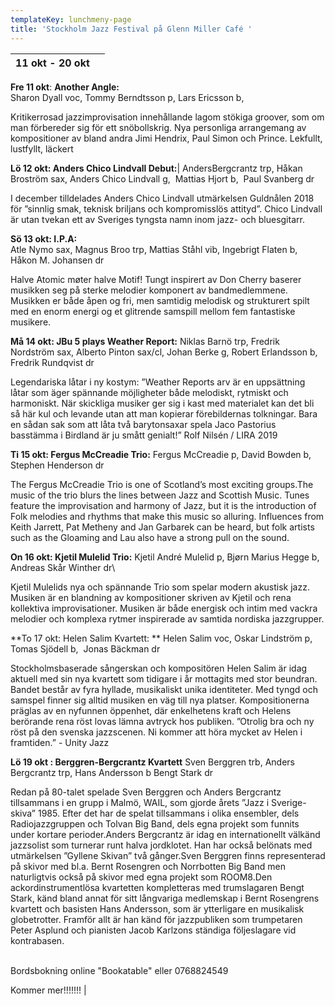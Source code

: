 ```yaml
---
templateKey: lunchmeny-page
title: 'Stockholm Jazz Festival på Glenn Miller Café '
---
```

|     11 okt - 20 okt |     |
| -------------------- | --- |

**Fre 11 okt**: **Another Angle:** \
Sharon Dyall voc, Tommy Berndtsson p, Lars Ericsson b,                                   

Kritikerrosad jazzimprovisation innehållande lagom stökiga groover, som om man förbereder sig för ett snöbollskrig. Nya personliga arrangemang av kompositioner av bland andra Jimi Hendrix, Paul Simon och Prince. Lekfullt, lustfyllt, läckert

**Lö 12 okt:  Anders Chico Lindvall Debut:**|
 AndersBergcrantz trp, Håkan Broström sax, Anders Chico Lindvall g,  Mattias Hjort b, 
Paul Svanberg dr

I december tilldelades Anders Chico Lindvall utmärkelsen Guldnålen 2018 för ”sinnlig smak, teknisk briljans och kompromisslös attityd”.
Chico Lindvall är utan tvekan ett av Sveriges 
tyngsta namn inom jazz- och bluesgitarr.

**Sö 13 okt: I.P.A:**\
Atle Nymo sax, Magnus Broo trp, Mattias Ståhl vib, Ingebrigt Flaten b, 
Håkon M. Johansen dr

Halve Atomic møter halve Motif! Tungt inspirert av Don Cherry baserer musikken seg på sterke melodier komponert av bandmedlemmene. Musikken er både åpen og fri, men samtidig melodisk og strukturert spilt med en enorm energi og et glitrende samspill mellom fem fantastiske musikere.

**Må 14 okt: JBu 5 plays Weather Report:**
Niklas Barnö trp, Fredrik Nordström sax, Alberto Pinton sax/cl, Johan Berke g, Robert Erlandsson b, Fredrik Rundqvist dr

Legendariska låtar i ny kostym: ”Weather Reports arv är en uppsättning låtar som äger spännande möjligheter både melodiskt, rytmiskt och harmoniskt. När skickliga musiker ger sig i kast med materialet kan det bli så här kul och levande utan att man kopierar förebildernas tolkningar. Bara en sådan sak som att låta två barytonsaxar spela Jaco Pastorius basstämma i Birdland är ju smått genialt!”
Rolf Nilsén / LIRA 2019 

**Ti 15 okt: Fergus McCreadie Trio:**
Fergus McCreadie p, David Bowden b, Stephen Henderson dr

The Fergus McCreadie Trio is one of Scotland’s most exciting groups.The music of the trio blurs the lines between Jazz and Scottish Music. Tunes feature the improvisation and harmony of Jazz, but it is the introduction of Folk melodies and rhythms that make this music so alluring. Influences from Keith Jarrett, Pat Metheny and Jan Garbarek can be heard, but folk artists such as the Gloaming and Lau also have a strong pull on the sound. 

**On 16 okt: Kjetil Mulelid Trio:**
Kjetil André Mulelid p, Bjørn Marius Hegge b, Andreas Skår Winther dr\

Kjetil Mulelids nya och spännande Trio som spelar modern akustisk jazz. Musiken är en blandning av kompositioner skriven av Kjetil och rena kollektiva improvisationer. Musiken är både energisk och intim med vackra melodier och komplexa rytmer inspirerade av samtida nordiska jazzgrupper.

**To 17 okt: Helen Salim Kvartett: **
Helen Salim voc, Oskar Lindström p,  Tomas Sjödell b,  Jonas Bäckman dr

Stockholmsbaserade sångerskan och kompositören Helen Salim är idag aktuell med sin nya kvartett som tidigare i år mottagits med stor beundran. Bandet består av fyra hyllade, musikaliskt unika identiteter. Med tyngd och samspel finner sig alltid musiken en väg till nya platser. Kompositionerna präglas av en nyfunnen öppenhet, där enkelhetens kraft och Helens berörande rena röst lovas lämna avtryck hos publiken. ”Otrolig bra och ny röst på den svenska jazzscenen. Ni kommer att höra mycket av Helen i framtiden.” - Unity Jazz 

**Lö 19 okt : Berggren-Bergcrantz Kvartett**
Sven Berggren trb, Anders Bergcrantz trp, Hans Andersson b
Bengt Stark dr

Redan på 80-talet spelade Sven Berggren och Anders Bergcrantz tillsammans i en grupp i Malmö, WAIL, som gjorde årets ”Jazz i Sverige-skiva” 1985. Efter det har de spelat tillsammans i olika ensembler, dels Radiojazzgruppen och Tolvan Big Band, dels egna projekt som funnits under kortare perioder.Anders Bergcrantz är idag en internationellt välkänd jazzsolist som turnerar runt halva jordklotet. Han har också belönats med utmärkelsen ”Gyllene Skivan” två gånger.Sven Berggren finns representerad på skivor med bl.a. Bernt Rosengren och Norrbotten Big Band men naturligtvis också på skivor med egna projekt som ROOM8.Den ackordinstrumentlösa kvartetten kompletteras med trumslagaren Bengt Stark, känd bland annat för sitt långvariga medlemskap i Bernt Rosengrens kvartett och basisten Hans Andersson, som är ytterligare en musikalisk globetrotter. Framför allt är han känd för jazzpubliken som trumpetaren Peter Asplund och pianisten Jacob Karlzons ständiga följeslagare vid kontrabasen.   

\
Bordsbokning online "Bookatable" eller 0768824549

Kommer mer!!!!!!!
|
